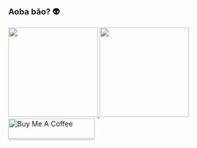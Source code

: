 ### Aoba bão? 👽

<div>
    <a href="https://github.com/cr0j22">
    <img height="180em" src="https://github-readme-stats.vercel.app/api?username=cr0j22&show_icons=true&theme=dark&include_all_commits=true&count_private=true&title_color=ffffff&border_color=3d0303&bg_color=DEG,240101,380000"/>

  <img height="180em" src="https://github-readme-stats.vercel.app/api/top-langs/?username=cr0j22&layout=compact&langs_count=7&theme=dark&title_color=ffffff&border_color=3d0303&bg_color=DEG,240101,380000"/>
  <a href="https://www.buymeacoffee.com/cr0j22" target="_blank">
    <img src="https://www.buymeacoffee.com/assets/img/custom_images/orange_img.png" alt="Buy Me A Coffee" style="height: 41px !important;width: 174px !important;box-shadow: 0px 3px 2px 0px rgba(190, 190, 190, 0.5) !important;-webkit-box-shadow: 0px 3px 2px 0px rgba(190, 190, 190, 0.5) !important;" >
  </a>
</div>
